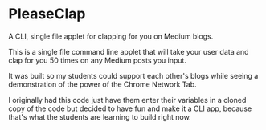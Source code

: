 # PleaseClap
A CLI, single file applet for clapping for you on Medium blogs.

This is a single file command line applet that will take your user data and clap for you 50 times on any Medium posts you input. 

It was built so my students could support each other's blogs while seeing a demonstration of the power of the Chrome Network Tab.

I originally had this code just have them enter their variables in a cloned copy of the code but decided to have fun and make it a CLI app, because that's what the students are learning to build right now.

